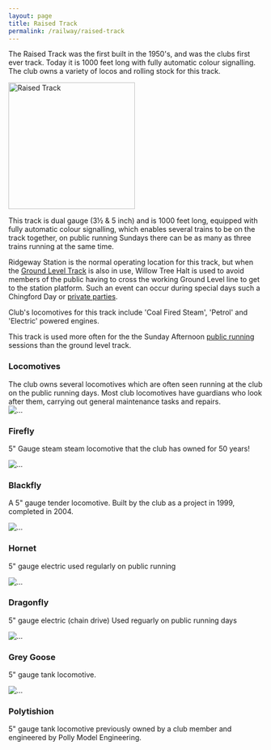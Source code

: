 ```yaml
---
layout: page
title: Raised Track
permalink: /railway/raised-track
---
```


<div class="perex">
  The Raised Track was the first built in the 1950's, and was the clubs first ever track. Today it is 1000 feet long with fully automatic colour signalling. The club owns a variety of locos and rolling stock for this track.
</div>

<a href="http://chingford-model-engineering.com/img/content/raised-track-01.jpg" data-lightbox="img1"><img src="http://chingford-model-engineering.com/img/content/raised-track-01.jpg" alt="Raised Track" width="250" class="pull-right hidden-xs"></a>

This track is dual gauge (3½ & 5 inch) and is 1000 feet long, equipped with fully automatic colour signalling, which enables several trains to be on the track together, on public running Sundays there can be as many as three trains running at the same time.

Ridgeway Station is the normal operating location for this track, but when the [Ground Level Track](#) is also in use, Willow Tree Halt is used to avoid members of the public having to cross the working Ground Level line to get to the station platform. Such an event can occur during special days such a Chingford Day or [private parties](#).

Club's locomotives for this track include 'Coal Fired Steam', 'Petrol' and 'Electric' powered engines.

This track is used more often for the the Sunday Afternoon [public running](#) sessions than the ground level track.

<h3>Locomotives</h3>
The club owns several locomotives which are often seen running at the club on the public running days. Most club locomotives have guardians who look after them, carrying out general maintenance tasks and repairs.
<div class="row">
  <div class="col-xs-12 col-sm-3">
    <div class="thumbnail">
      <img src="http://chingford-model-engineering.com/img/content/raised-track/firefly.jpg" alt="...">
      <div class="caption">
        <h3>Firefly</h3>
        <p>5" Gauge steam steam locomotive that the club has owned for 50 years!</p>
      </div>
    </div>
  </div>
  <div class="col-xs-12 col-sm-3">
    <div class="thumbnail">
      <img src="http://chingford-model-engineering.com/img/content/raised-track/image.jpg" alt="...">
      <div class="caption">
        <h3>Blackfly</h3>
        <p>A 5" gauge tender locomotive. Built by the club as a project in 1999, completed in 2004.<!--, this 2-8-0 L.N.E.R Tender Locomotive is used regularly on public running days.--></p>
      </div>
    </div>
  </div>
  <div class="col-xs-12 col-sm-3">
    <div class="thumbnail">
      <img src="http://chingford-model-engineering.com/img/content/raised-track/image.jpg" alt="...">
      <div class="caption">
        <h3>Hornet</h3>
        <p>5" gauge electric used regularly on public running</p>
      </div>
    </div>
  </div>
  <div class="col-xs-12 col-sm-3">
    <div class="thumbnail">
      <img src="http://chingford-model-engineering.com/img/content/raised-track/image.jpg" alt="...">
      <div class="caption">
        <h3>Dragonfly</h3>
        <p>5" gauge electric (chain drive) Used reguarly on public running days</p>
      </div>
    </div>
  </div>
</div>
<div class="row">
  <div class="col-xs-12 col-sm-3">
    <div class="thumbnail">
      <img src="http://chingford-model-engineering.com/img/content/raised-track/image.jpg" alt="...">
      <div class="caption">
        <h3>Grey Goose</h3>
        <p>5" gauge tank locomotive.</p>
      </div>
    </div>
  </div>
  <div class="col-xs-12 col-sm-3">
    <div class="thumbnail">
      <img src="http://chingford-model-engineering.com/img/content/raised-track/image.jpg" alt="...">
      <div class="caption">
        <h3>Polytishion</h3>
        <p>5" gauge tank locomotive previously owned by a club member and engineered by Polly Model Engineering.</p>
      </div>
    </div>
  </div>
</div>
